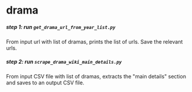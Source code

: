 # drama

##### step 1:  run `get_drama_url_from_year_list.py`

From input url with list of dramas, prints the list of urls.
Save the relevant urls.

##### step 2: run `scrape_drama_wiki_main_details.py`

From input CSV file with list of dramas, extracts the "main details"
section and saves to an output CSV file. 